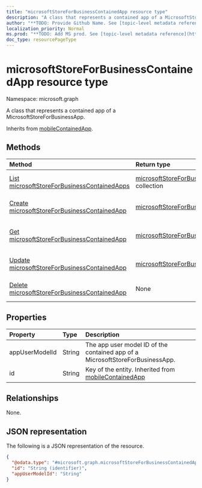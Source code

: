 ```yaml
---
title: "microsoftStoreForBusinessContainedApp resource type"
description: "A class that represents a contained app of a MicrosoftStoreForBusinessApp."
author: "**TODO: Provide Github Name. See [topic-level metadata reference](https://msgo.azurewebsites.net/add/document/guidelines/metadata.html#topic-level-metadata)**"
localization_priority: Normal
ms.prod: "**TODO: Add MS prod. See [topic-level metadata reference](https://msgo.azurewebsites.net/add/document/guidelines/metadata.html#topic-level-metadata)**"
doc_type: resourcePageType
---
```


# microsoftStoreForBusinessContainedApp resource type

Namespace: microsoft.graph

A class that represents a contained app of a MicrosoftStoreForBusinessApp.


Inherits from [mobileContainedApp](../resources/mobilecontainedapp.md).

## Methods
|Method|Return type|Description|
|:---|:---|:---|
|[List microsoftStoreForBusinessContainedApps](../api/microsoftstoreforbusinesscontainedapp-list.md)|[microsoftStoreForBusinessContainedApp](../resources/microsoftstoreforbusinesscontainedapp.md) collection|Get a list of the [microsoftStoreForBusinessContainedApp](../resources/microsoftstoreforbusinesscontainedapp.md) objects and their properties.|
|[Create microsoftStoreForBusinessContainedApp](../api/microsoftstoreforbusinesscontainedapp-create.md)|[microsoftStoreForBusinessContainedApp](../resources/microsoftstoreforbusinesscontainedapp.md)|Create a new [microsoftStoreForBusinessContainedApp](../resources/microsoftstoreforbusinesscontainedapp.md) object.|
|[Get microsoftStoreForBusinessContainedApp](../api/microsoftstoreforbusinesscontainedapp-get.md)|[microsoftStoreForBusinessContainedApp](../resources/microsoftstoreforbusinesscontainedapp.md)|Read the properties and relationships of a [microsoftStoreForBusinessContainedApp](../resources/microsoftstoreforbusinesscontainedapp.md) object.|
|[Update microsoftStoreForBusinessContainedApp](../api/microsoftstoreforbusinesscontainedapp-update.md)|[microsoftStoreForBusinessContainedApp](../resources/microsoftstoreforbusinesscontainedapp.md)|Update the properties of a [microsoftStoreForBusinessContainedApp](../resources/microsoftstoreforbusinesscontainedapp.md) object.|
|[Delete microsoftStoreForBusinessContainedApp](../api/microsoftstoreforbusinesscontainedapp-delete.md)|None|Deletes a [microsoftStoreForBusinessContainedApp](../resources/microsoftstoreforbusinesscontainedapp.md) object.|

## Properties
|Property|Type|Description|
|:---|:---|:---|
|appUserModelId|String|The app user model ID of the contained app of a MicrosoftStoreForBusinessApp.|
|id|String|Key of the entity. Inherited from [mobileContainedApp](../resources/mobilecontainedapp.md)|

## Relationships
None.

## JSON representation
The following is a JSON representation of the resource.
<!-- {
  "blockType": "resource",
  "keyProperty": "id",
  "@odata.type": "microsoft.graph.microsoftStoreForBusinessContainedApp",
  "baseType": "microsoft.management.services.api.mobileContainedApp",
  "openType": false
}
-->
``` json
{
  "@odata.type": "#microsoft.graph.microsoftStoreForBusinessContainedApp",
  "id": "String (identifier)",
  "appUserModelId": "String"
}
```

